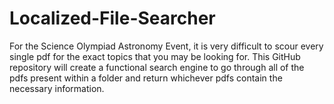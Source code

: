 # Localized-File-Searcher
For the Science Olympiad Astronomy Event, it is very difficult to scour every single pdf for the exact topics that you may be looking for. This GitHub repository will create a functional search engine to go through all of the pdfs present within a folder and return whichever pdfs contain the necessary information.
